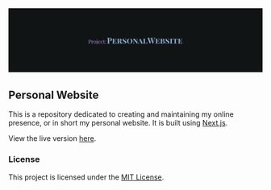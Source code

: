 <div align="center">
   <img src=".github/assets/banner.png" alt="banner"/>
</div>

## Personal Website

This is a repository dedicated to creating and maintaining my online presence, or in short my personal website. It is built using [Next.js](https://nextjs.org/).

View the live version [here](https://eliziel.vercel.app/).

### License

This project is licensed under the [MIT License](LICENSE).
